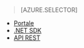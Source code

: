 > [AZURE.SELECTOR]
- [Portale](../articles/media-services/media-services-portal-get-started.md)
- [.NET SDK](../articles/media-services/media-services-dotnet-get-started.md)
- [API REST](../articles/media-services/media-services-rest-get-started.md)


<!--HONumber=52-->
